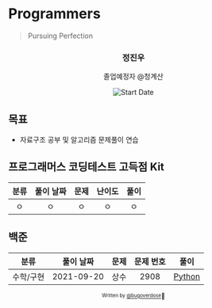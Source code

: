 # Programmers

> Pursuing Perfection

<div align="center">

<h3> 정진우 </h3>
<p> 졸업예정자 @청계산</p>

![Start Date](https://img.shields.io/badge/Start%20Date-2021--09--05-23d16b.svg)

</div>

## 목표

- 자료구조 공부 및 알고리즘 문제풀이 연습

## 프로그래머스 코딩테스트 고득점 Kit

|       분류        | 풀이 날짜  |        문제        | 난이도  |                    풀이                     |
| :---------------: | :--------: | :----------------: | :-----: | :-----------------------------------------: |
|       ㅇ       | ㅇ | ㅇ | ㅇ | ㅇ |

## 백준

|       분류        | 풀이 날짜  |       문제        | 문제 번호 |         풀이         |
| :---------------: | :--------: | :---------------: | :-------: | :------------------: |
| 수학/구현 | 2021-09-20 | 상수 |   2908    | [Python](math/01.py) |


<div align="center">

<sub><sup>Written by <a href="https://github.com/bugoverdose">@bugoverdose</a></sup></sub><small>🍕</small>

</div>
